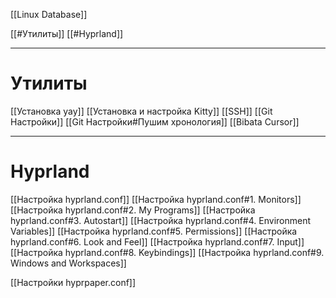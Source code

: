 [[Linux Database]]

[[#Утилиты]]
[[#Hyprland]]

---
# Утилиты

[[Установка yay]]
[[Установка и настройка Kitty]]
[[SSH]]
[[Git Настройки]]
[[Git Настройки#Пушим хронология]]
[[Bibata Cursor]]
 
---

# Hyprland

[[Настройка hyprland.conf]]
[[Настройка hyprland.conf#1. Monitors]]
[[Настройка hyprland.conf#2. My Programs]]
[[Настройка hyprland.conf#3. Autostart]]
[[Настройка hyprland.conf#4. Environment Variables]]
[[Настройка hyprland.conf#5. Permissions]]
[[Настройка hyprland.conf#6. Look and Feel]]
[[Настройка hyprland.conf#7. Input]]
[[Настройка hyprland.conf#8. Keybindings]]
[[Настройка hyprland.conf#9. Windows and Workspaces]]

[[Настройки hyprpaper.conf]]
